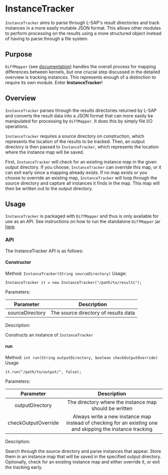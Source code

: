 # InstanceTracker
`InstanceTracker` aims to parse through L-SAP's result directories and track instances in a more easily mutable JSON format. This allows other modules to perform processing on the results using a more structured object instead of having to parse through a file system.

## Purpose
`DiffMapper` (see [documentation](./DiffMapper.md)) handles the overall process for mapping differences between kernels, but one crucial step discussed in the detailed overview is tracking instances. This represents enough of a distinction to require its own module. Enter __InstanceTracker__!

## Overview
`InstanceTracker` parses through the results directories returned by L-SAP and converts the result data into a JSON format that can more easily be manipulated for processing by `DiffMapper`. It does this by simply file I/O operations.

`InstanceTracker` requires a source directory on construction, which represents the location of the results to be tracked. Then, an output directory is then passed to `InstanceTracker`, which represents the location where the instance map will be saved.

First, `InstanceTracker` will check for an existing instance map in the given output directory. If you choose, `InstanceTracker` can override this map, or it can exit early since a mapping already exists. If no map exists or you choose to override an existing map, `InstanceTracker` will loop through the source directory and capture all instances it finds in the map. This map will then be written out to the output directory.

## Usage
`InstanceTracker` is packaged with `DiffMapper` and thus is only available for use as an API. See instructions on how to run the standalone `DiffMapper` jar [here](./DiffMapper.md).

### API
The InstanceTracker API is as follows:
#### Constructor
Method: `InstanceTracker(String sourceDirectory)`
Usage:
```
InstanceTracker it = new InstanceTracker("/path/to/results");
```
Parameters:

| Parameter       | Description                          |
| :-------------: | :----------------------------------: |
| sourceDirectory | The source directory of results data |

Description:

Constructs an instance of `InstanceTracker`

#### run
Method: `int run(String outputDirectory, boolean checkOutputOverride)`
Usage
```
it.run("/path/to/output/", false);
```
Parameters:

| Parameter           | Description                                                                                                |
| :-----------------: | :--------------------------------------------------------------------------------------------------------: |
| outputDirectory     | The directory where the instance map should be written                                                     |
| checkOutputOverride | Always write a new instance map instead of checking for an existing one and skipping the instance tracking |

Description:

Search through the source directory and parse instances that appear. Store them in an instance map that will be saved in the specified output directory. Optionally, check for an existing instance map and either override it, or exit the tracking early.
